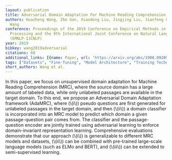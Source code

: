 ```yaml
---
layout: publication
title: Adversarial Domain Adaptation For Machine Reading Comprehension
authors: Huazheng Wang, Zhe Gan, Xiaodong Liu, Jingjing Liu, Jianfeng Gao, Hongning
  Wang
conference: Proceedings of the 2019 Conference on Empirical Methods in Natural Language
  Processing and the 9th International Joint Conference on Natural Language Processing
  (EMNLP-IJCNLP)
year: 2019
bibkey: wang2019adversarial
citations: 60
additional_links: [{name: Paper, url: 'https://arxiv.org/abs/1908.09209'}]
tags: ["Datasets", "Fine-Tuning", "Model Architecture", "Training Techniques"]
short_authors: Wang et al.
---
```

In this paper, we focus on unsupervised domain adaptation for Machine Reading
Comprehension (MRC), where the source domain has a large amount of labeled
data, while only unlabeled passages are available in the target domain. To this
end, we propose an Adversarial Domain Adaptation framework (AdaMRC), where
(\\(i\\)) pseudo questions are first generated for unlabeled passages in the target
domain, and then (\\(ii\\)) a domain classifier is incorporated into an MRC model
to predict which domain a given passage-question pair comes from. The
classifier and the passage-question encoder are jointly trained using
adversarial learning to enforce domain-invariant representation learning.
Comprehensive evaluations demonstrate that our approach (\\(i\\)) is generalizable
to different MRC models and datasets, (\\(ii\\)) can be combined with pre-trained
large-scale language models (such as ELMo and BERT), and (\\(iii\\)) can be
extended to semi-supervised learning.